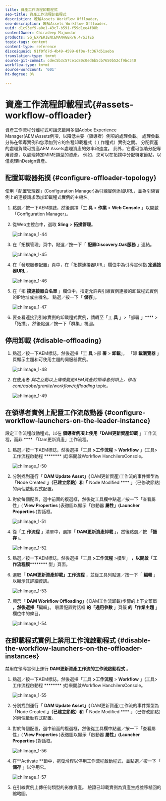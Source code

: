 ```yaml
---
title: 資產工作流程卸載程式
seo-title: 資產工作流程卸載程式
description: 瞭解Assets Workflow Offloader。
seo-description: 瞭解Assets Workflow Offloader。
uuid: d1c93ef9-a0e1-43c7-b591-f59d1ee4f88b
contentOwner: Chiradeep Majumdar
products: SG_EXPERIENCEMANAGER/6.4/SITES
topic-tags: content
content-type: reference
discoiquuid: 91f0fd7d-4b49-4599-8f0e-fc367d51aeba
translation-type: tm+mt
source-git-commit: cdec5b3c57ce1c80c0ed6b5cb7650b52cf9bc340
workflow-type: tm+mt
source-wordcount: '601'
ht-degree: 0%

---
```



# 資產工作流程卸載程式{#assets-workflow-offloader}

資產工作流程分離程式可讓您啟用多個Adobe Experience Manager(AEM)Assets例項，以降低主要（領導者）例項的處理負載。 處理負載分佈在領導實例和您添加到它的各種卸載程式（工作程式）實例之間。 分配資產的處理負載可提高AEM Assets處理資產的效率和速度。 此外，它還可協助分配專用資源，以處理特定MIME類型的資產。 例如，您可以在拓撲中分配特定節點，以僅處理InDesign資產。

## 配置卸載器拓撲 {#configure-offloader-topology}

使用「配置管理器」(Configuration Manager)為引線實例添加URL，並為引線實例上的連接請求添加卸載程式實例的主機名。

1. 點選／按一下AEM標誌，然後選擇「工 **具** > **作業** > **Web Console** 」以開啟「Configuration Manager」。
1. 從Web主控台中，選取 **Sling** > **拓撲管理**。

   ![chlimage_1-44](assets/chlimage_1-44.png)

1. 在「拓撲管理」頁中，點選／按一下「 **配置Discovery.Oak服務** 」連結。

   ![chlimage_1-45](assets/chlimage_1-45.png)

1. 在「發現服務配置」頁中，在「拓撲連接器URL」欄位中為引導實例指 **定連接器URL** 。

   ![chlimage_1-46](assets/chlimage_1-46.png)

1. 在「拓 **撲連接器白名單** 」欄位中，指定允許與引線實例連接的卸載程式實例的IP地址或主機名。 點選／按一下「 **儲存**」。

   ![chlimage_1-47](assets/chlimage_1-47.png)

1. 要查看連接到引線實例的卸載程式實例，請轉至「工 **具** 」>「部署 **」****** >「拓撲」，然後點選／按一下「群集」視圖。

## 停用卸載 {#disable-offloading}

1. 點選／按一下AEM標誌，然後選擇「工 **具** >部 **署** > **卸載**」。 「卸 **載瀏覽器** 」頁顯示主題和可使用主題的伺服器實例。

   ![chlimage_1-48](assets/chlimage_1-48.png)

1. 在使用者 *與之互動以上傳或變更AEM資產的領導者例項上，停用com/adobe/granite/workflow/offloading* topic。

   ![chlimage_1-49](assets/chlimage_1-49.png)

## 在領導者實例上配置工作流啟動器 {#configure-workflow-launchers-on-the-leader-instance}

設定工作流程啟動程式，以在 **領導者例項上使用「DAM更新資產卸載** 」工作流程，而非 **** 「Dam更新資產」工作流程。

1. 點選／按一下AEM標誌，然後選擇「工具 **>工作流程** > **Workflow** 」(工具>工作流程啟動程 ******** 式)來開啟Workflow HanchilersConsole。

   ![chlimage_1-50](assets/chlimage_1-50.png)

1. 分別找到運行「 **DAM Update Asset」(** DAM更新資產)工作流的事件類型為「Node Created **」（已建立節點）和「** Node Modified **** 」（已修改節點）的兩個啟動程式配置。
1. 對於每個配置，選中前面的複選框，然後從工具欄中點選／按一下「查看屬性」( **View Properties** )表徵圖以顯示「啟動器 **屬性」(Launcher Properties** )對話框。

   ![chlimage_1-51](assets/chlimage_1-51.png)

1. 從「工 **作流程** 」清單中，選擇「 **DAM更新資產卸載** 」，然後點選／按 **「儲存**」。

   ![chlimage_1-52](assets/chlimage_1-52.png)

1. 點選／按一下AEM標誌，然後選擇「工具 **>工作流程** >模型」 **，以開啟「工作流程模********** 型」頁面。
1. 選取「 **DAM更新資產卸載」工作流程** ，並從工具列點選／按一下「 **編輯** 」以顯示其詳細資訊。

   ![chlimage_1-53](assets/chlimage_1-53.png)

1. 顯示「 **DAM Workflow Offloading」(** DAM工作流卸載)步驟的上下文菜單 **，然後選擇「**&#x200B;編輯」。 驗證配置對話框 **的「通用參數** 」頁籤 **的「作業主題** 」欄位中的條目。

   ![chlimage_1-54](assets/chlimage_1-54.png)

## 在卸載程式實例上禁用工作流啟動程式 {#disable-the-workflow-launchers-on-the-offloader-instances}

禁用在領導實例上運行 **DAM更新資產工作流的工作流啟動程式** 。

1. 點選／按一下AEM標誌，然後選擇「工具 **>工作流程** > **Workflow** 」(工具>工作流程啟動程 ******** 式)來開啟Workflow HanchilersConsole。

   ![chlimage_1-55](assets/chlimage_1-55.png)

1. 分別找到運行「 **DAM Update Asset」(** DAM更新資產)工作流的事件類型為「Node Created **」（已建立節點）和「** Node Modified **** 」（已修改節點）的兩個啟動程式配置。
1. 對於每個配置，選中前面的複選框，然後從工具欄中點選／按一下「查看屬性」( **View Properties** )表徵圖以顯示「啟動器 **屬性」(Launcher Properties** )對話框。

   ![chlimage_1-56](assets/chlimage_1-56.png)

1. 在**Activate **節中，拖曳滑桿以停用工作流程啟動程式，並點選／按一下「 **儲存** 」以停用它。

   ![chlimage_1-57](assets/chlimage_1-57.png)

1. 在引線實例上傳任何類型的影像資產。 驗證已卸載實例為資產生成並移植回的縮略圖。

